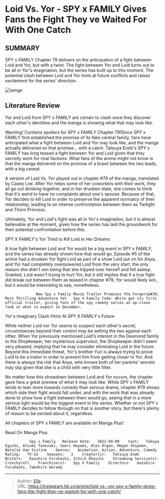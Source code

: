 # Loid Vs. Yor - SPY x FAMILY Gives Fans the Fight They ve Waited For With One Catch


## SUMMARY 



  SPY x FAMILY Chapter 79 delivers on the anticipation of a fight between Loid and Yor, but with a twist.   The fight between Yor and Loid turns out to be all in Yor&#39;s imagination, but the series has built up to this moment.   The potential clash between Loid and Yor hints at future conflicts and raises excitement for the series&#39; direction.  

![iamge](https://static1.srcdn.com/wordpress/wp-content/uploads/2023/05/loid-and-yor-look-serious-in-spy-x-family.jpg)

## Literature Review

Yor and Loid from SPY x FAMILY are certain to clash once they discover each other&#39;s identities and the manga is showing what that may look like.




Warning! Contains spoilers for SPY x FAMILY Chapter 79!Since SPY x FAMILY first established the premise of its fake central family, fans have anticipated what a fight between Loid and Yor may look like, and the manga actually delivered on that promise... with a catch. Tatsuya Endo&#39;s SPY x FAMILY has long teased a fight between Yor and Loid given that they secretly work for rival factions. What fans of the anime might not know is that the manga delivered on the promise of a brawl between the two leads, with a big caveat.




A version of Loid Vs. Yor played out in chapter #79 of the manga, translated by Casey Loe. After Yor helps some of her coworkers with their work, they all go out drinking together, and in her drunken state, she comes to think that it&#39;s weird to have no complaints about one&#39;s spouse. Because of that, Yor decides to kill Loid in order to preserve the apparent normalcy of their relationship, leading to an intense confrontation between them as Twilight and Thorn Princess.

          

Ultimately, Yor and Loid&#39;s fight was all in Yor&#39;s imagination, but it is almost believable at the moment, given how the series has laid the groundwork for their potential confrontation before this.


 SPY X FAMILY&#39;s Yor Tried to Kill Loid in Her Dreams 
          




A true fight between Loid and Yor would be a big event in SPY x FAMILY, and the series has already shown how that would go. Episode #5 of the anime had a drunken Yor fight Loid as part of a show Loid put on for Anya, and Yor had completely overpowered Loid from the very start, the only reason she didn&#39;t win being that she tripped over herself and fell asleep. Granted, Loid wasn&#39;t trying to hurt Yor, but it still implies that if a true fight did break out between them as teased in chapter #79, Yor would likely win, but it would be interesting to see, nonetheless.

                  New Spy x Family Movie Trailer Promises the Forgers&#39; Most Thrilling Adventure Yet   Spy X Family Code: White got its first official trailer, giving fans of the spy comedy series an up-close look at what to expect in December.   



 Yor&#39;s Imaginary Clash Hints At SPY X FAMILY&#39;s Future 
          




While neither Loid nor Yor seems to suspect each other&#39;s secret, circumstances beyond their control may be setting the two against each other. When Yor previously mentioned Loid&#39;s interest in the Desmond family to the Shopkeeper, her mysterious supervisor, the Shopkeeper didn&#39;t seem very pleased, implying that he may consider eliminating Loid in the future. Beyond this immediate threat, Yor&#39;s brother Yuri is always trying to prove Loid to be a traitor in order to prevent him from getting closer to Yor. And there is always the risk that Anya, who knows both of her parents&#39; secrets may slip given that she is a child with very little filter.

No matter how this showdown between Loid and Yor occurs, the chapter gave fans a great preview of what it may look like. While SPY x FAMILY tends to lean more towards comedy than serious drama, chapter #79 shows which side their fight would fall under, and with the work that was already done to show how a fight between them would go, seeing that in a more serious light would be the biggest event in the series. Whether or not SPY x FAMILY decides to follow through on that is another story, but there&#39;s plenty of reason to be excited about it, regardless.




All chapters of SPY x FAMILY are available on Manga Plus!

Read On Manga Plus

               Spy x Family   Release Date:   2022-04-09    Cast:   Takuya Eguchi, Atsumi Tanezaki, Saori Hayami, Alex Organ, Megan Shipman, Natalie Van Sistine    Genres:   Animation, Action, Adventure, Comedy    Rating:   TV-14    Seasons:   2    Creator(s):   Tatsuya Endo    Writers:   Kazuhiro Furuhashi, Ichirō Ōkouchi    Streaming Service(s):   Crunchyroll    Franchise(s):   Spy X Family    Directors:   Kazuhiro Furuhashi, Takahiro Harada      

---

> Author: [Ella](https://instagram.hk.cn/)  
> URL: https://instagram.hk.cn/anime/loid-vs.-yor-spy-x-family-gives-fans-the-fight-they-ve-waited-for-with-one-catch/  


